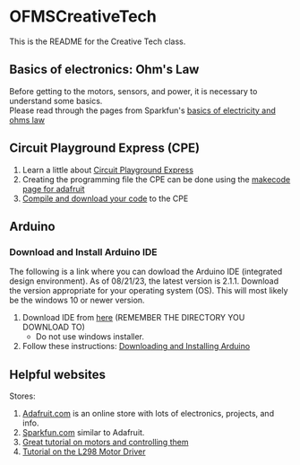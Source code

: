 # OFMSCreativeTech
This is the README for the Creative Tech class.  
## Basics of electronics: Ohm's Law
Before getting to the motors, sensors, and power, it is necessary to understand some basics.  
Please read through the pages from Sparkfun's [basics of electricity and ohms law](https://learn.sparkfun.com/tutorials/voltage-current-resistance-and-ohms-law/electricity-basics)

## Circuit Playground Express (CPE)
1. Learn a little about [Circuit Playground Express](https://learn.adafruit.com/introducing-circuit-playground/guided-tour)   
2. Creating the programming file the CPE can be done using the [makecode page for adafruit](https://makecode.adafruit.com/)
3. [Compile and download your code](https://learn.adafruit.com/makecode/downloading-and-flashing) to the CPE

## Arduino
### Download and Install Arduino IDE
The following is a link where you can dowload the Arduino IDE (integrated design environment).  As of 08/21/23, the latest version is 2.1.1.  Download the version appropriate for your 
operating system (OS).  This will most likely be the windows 10 or newer version. 

1. Download IDE from [here](https://www.arduino.cc/en/software)  (REMEMBER THE DIRECTORY YOU DOWNLOAD TO)
   * Do not use windows installer.
2. Follow these instructions: [Downloading and Installing Arduino](https://docs.arduino.cc/software/ide-v2/tutorials/getting-started/ide-v2-downloading-and-installing)



## Helpful websites
Stores: 
1. [Adafruit.com](https://learn.adafruit.com) is an online store with lots of electronics, projects, and info.
2. [Sparkfun.com](https://learn.sparkfun.com) similar to Adafruit.
3. [Great tutorial on motors and controlling them](https://www.instructables.com/Complete-Motor-Guide-for-Robotics/)
4. [Tutorial on the L298 Motor Driver](https://www.etechnophiles.com/l298n-motor-driver-pin-diagram/)

